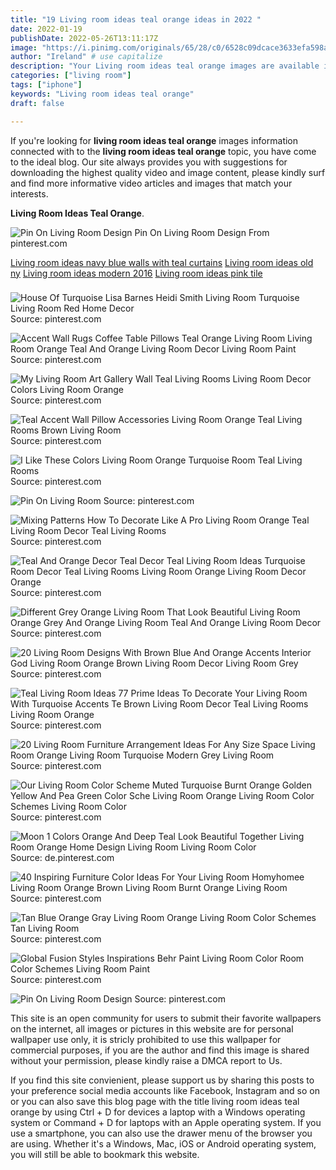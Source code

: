 ```yaml
---
title: "19 Living room ideas teal orange ideas in 2022 "
date: 2022-01-19
publishDate: 2022-05-26T13:11:17Z
image: "https://i.pinimg.com/originals/65/28/c0/6528c09dcace3633efa598af8e5850f6.jpg"
author: "Ireland" # use capitalize
description: "Your Living room ideas teal orange images are available in this site. Living room ideas teal orange are a topic that is being searched for and liked by netizens now. You can Download the Living room ideas teal orange files here. Find and Download all royalty-free photos and vectors."
categories: ["living room"]
tags: ["iphone"]
keywords: "Living room ideas teal orange"
draft: false

---
```


If you're looking for **living room ideas teal orange** images information connected with to the **living room ideas teal orange** topic, you have come to the ideal  blog.  Our site always  provides you with  suggestions  for downloading  the highest  quality video and image  content, please kindly surf and find more informative video articles and images  that match your interests.

**Living Room Ideas Teal Orange**. 

![Pin On Living Room Design](https://i.pinimg.com/originals/65/28/c0/6528c09dcace3633efa598af8e5850f6.jpg "Pin On Living Room Design")
Pin On Living Room Design From pinterest.com

[Living room ideas navy blue walls with teal curtains](/living-room-ideas-navy-blue-walls-with-teal-curtains/)
[Living room ideas old ny](/living-room-ideas-old-ny/)
[Living room ideas modern 2016](/living-room-ideas-modern-2016/)
[Living room ideas pink tile](/living-room-ideas-pink-tile/)



### 

 


![House Of Turquoise Lisa Barnes Heidi Smith Living Room Turquoise Living Room Red Home Decor](https://i.pinimg.com/originals/f9/a8/31/f9a8318c4f93a27949ff1fe33b3c691d.jpg "House Of Turquoise Lisa Barnes Heidi Smith Living Room Turquoise Living Room Red Home Decor")
Source: pinterest.com

 

![Accent Wall Rugs Coffee Table Pillows Teal Orange Living Room Living Room Orange Teal And Orange Living Room Decor Living Room Paint](https://i.pinimg.com/originals/61/c0/d8/61c0d83e2d894e0cac569e6f9eb7bd14.jpg "Accent Wall Rugs Coffee Table Pillows Teal Orange Living Room Living Room Orange Teal And Orange Living Room Decor Living Room Paint")
Source: pinterest.com

 

![My Living Room Art Gallery Wall Teal Living Rooms Living Room Decor Colors Living Room Orange](https://i.pinimg.com/736x/86/35/58/8635581c292859238335650fa0c2f240.jpg "My Living Room Art Gallery Wall Teal Living Rooms Living Room Decor Colors Living Room Orange")
Source: pinterest.com

 

![Teal Accent Wall Pillow Accessories Living Room Orange Teal Living Rooms Brown Living Room](https://i.pinimg.com/originals/34/3c/fb/343cfbadb46816b3ba4eba41ced08a55.jpg "Teal Accent Wall Pillow Accessories Living Room Orange Teal Living Rooms Brown Living Room")
Source: pinterest.com

 

![I Like These Colors Living Room Orange Turquoise Room Teal Living Rooms](https://i.pinimg.com/originals/9a/91/ac/9a91acc33d4419a085113cb412e6b755.jpg "I Like These Colors Living Room Orange Turquoise Room Teal Living Rooms")
Source: pinterest.com

 

![Pin On Living Room](https://i.pinimg.com/originals/0b/b0/fc/0bb0fc6aadc569de7116488048b9db41.jpg "Pin On Living Room")
Source: pinterest.com

 

![Mixing Patterns How To Decorate Like A Pro Living Room Orange Teal Living Room Decor Teal Living Rooms](https://i.pinimg.com/originals/fd/98/72/fd98722ec8d0c8ba2012b001a64da06a.jpg "Mixing Patterns How To Decorate Like A Pro Living Room Orange Teal Living Room Decor Teal Living Rooms")
Source: pinterest.com

 

![Teal And Orange Decor Teal Decor Teal Living Room Ideas Turquoise Room Decor Teal Living Rooms Living Room Orange Living Room Decor Orange](https://i.pinimg.com/736x/2c/69/08/2c6908463968e8802bcbe376e4100e07.jpg "Teal And Orange Decor Teal Decor Teal Living Room Ideas Turquoise Room Decor Teal Living Rooms Living Room Orange Living Room Decor Orange")
Source: pinterest.com

 

![Different Grey Orange Living Room That Look Beautiful Living Room Orange Grey And Orange Living Room Teal And Orange Living Room Decor](https://i.pinimg.com/originals/33/c8/e6/33c8e6e86ed3ab6c06aba3f42d0b469a.jpg "Different Grey Orange Living Room That Look Beautiful Living Room Orange Grey And Orange Living Room Teal And Orange Living Room Decor")
Source: pinterest.com

 

![20 Living Room Designs With Brown Blue And Orange Accents Interior God Living Room Orange Brown Living Room Decor Living Room Grey](https://i.pinimg.com/originals/e1/30/a2/e130a2231f5dd51915bad15491185faa.jpg "20 Living Room Designs With Brown Blue And Orange Accents Interior God Living Room Orange Brown Living Room Decor Living Room Grey")
Source: pinterest.com

 

![Teal Living Room Ideas 77 Prime Ideas To Decorate Your Living Room With Turquoise Accents Te Brown Living Room Decor Teal Living Rooms Living Room Orange](https://i.pinimg.com/originals/eb/24/34/eb24348bb2bc0695fccbcfb64e03ed89.jpg "Teal Living Room Ideas 77 Prime Ideas To Decorate Your Living Room With Turquoise Accents Te Brown Living Room Decor Teal Living Rooms Living Room Orange")
Source: pinterest.com

 

![20 Living Room Furniture Arrangement Ideas For Any Size Space Living Room Orange Living Room Turquoise Modern Grey Living Room](https://i.pinimg.com/originals/79/0e/ed/790eed0c980ed9cfaf932788500b28b2.jpg "20 Living Room Furniture Arrangement Ideas For Any Size Space Living Room Orange Living Room Turquoise Modern Grey Living Room")
Source: pinterest.com

 

![Our Living Room Color Scheme Muted Turquoise Burnt Orange Golden Yellow And Pea Green Color Sche Living Room Orange Living Room Color Schemes Living Room Color](https://i.pinimg.com/originals/31/fb/75/31fb7582b027cc563f3a24d666f091d2.jpg "Our Living Room Color Scheme Muted Turquoise Burnt Orange Golden Yellow And Pea Green Color Sche Living Room Orange Living Room Color Schemes Living Room Color")
Source: pinterest.com

 

![Moon 1 Colors Orange And Deep Teal Look Beautiful Together Living Room Orange Home Design Living Room Living Room Color](https://i.pinimg.com/originals/61/3f/94/613f9415d0b7939a18fa867f4e8b63cc.jpg "Moon 1 Colors Orange And Deep Teal Look Beautiful Together Living Room Orange Home Design Living Room Living Room Color")
Source: de.pinterest.com

 

![40 Inspiring Furniture Color Ideas For Your Living Room Homyhomee Living Room Orange Brown Living Room Burnt Orange Living Room](https://i.pinimg.com/originals/44/7f/41/447f41a4c7c3378b38b08300d1b50b58.jpg "40 Inspiring Furniture Color Ideas For Your Living Room Homyhomee Living Room Orange Brown Living Room Burnt Orange Living Room")
Source: pinterest.com

 

![Tan Blue Orange Gray Living Room Orange Living Room Color Schemes Tan Living Room](https://i.pinimg.com/736x/8a/6d/2e/8a6d2ebca732cd7f82e3a8ffc8dc8a78--blue-family-rooms-orange-living-rooms.jpg "Tan Blue Orange Gray Living Room Orange Living Room Color Schemes Tan Living Room")
Source: pinterest.com

 

![Global Fusion Styles Inspirations Behr Paint Living Room Color Room Color Schemes Living Room Paint](https://i.pinimg.com/originals/4f/e8/11/4fe81167b77519ef5210a9c565e3b4ef.jpg "Global Fusion Styles Inspirations Behr Paint Living Room Color Room Color Schemes Living Room Paint")
Source: pinterest.com

 

![Pin On Living Room Design](https://i.pinimg.com/originals/65/28/c0/6528c09dcace3633efa598af8e5850f6.jpg "Pin On Living Room Design")
Source: pinterest.com

 

This site is an open community for users to submit their favorite wallpapers on the internet, all images or pictures in this website are for personal wallpaper use only, it is stricly prohibited to use this wallpaper for commercial purposes, if you are the author and find this image is shared without your permission, please kindly raise a DMCA report to Us.

If you find this site convienient, please support us by sharing this posts to your preference social media accounts like Facebook, Instagram and so on or you can also save this blog page with the title living room ideas teal orange by using Ctrl + D for devices a laptop with a Windows operating system or Command + D for laptops with an Apple operating system. If you use a smartphone, you can also use the drawer menu of the browser you are using. Whether it's a Windows, Mac, iOS or Android operating system, you will still be able to bookmark this website.
